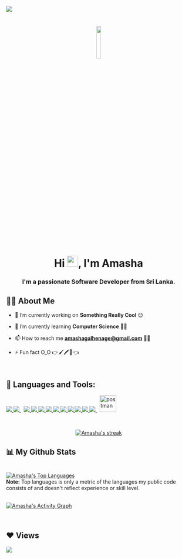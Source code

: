 <p>
 <img src="https://readme-typing-svg.herokuapp.com?&font=IBM+Plex+Sans&color&size=20&lines=Welcome+to+my+GitHub+Profile!;I'm+a+Developer👩‍💻;" />
</p>

<a href="#"><h1 align="center"><img width="15%" height="auto" src="https://cdn-icons-png.flaticon.com/512/2463/2463478.png" height="10px"/></h1></a>

<h1 align="center">Hi <img src="https://raw.githubusercontent.com/MartinHeinz/MartinHeinz/master/wave.gif" width="30px">, I'm Amasha
</h1>
<h3 align="center">I'm a passionate Software Developer from Sri Lanka.</h3>

## 🙋‍♂️ About Me

- 🔭 I’m currently working on **Something Really Cool** 😉

- 🌱 I’m currently learning **Computer Science** 👩‍💻

- 📫 How to reach me **amashagalhenage@gmail.com** 🙋‍♀️

- ⚡ Fun fact  O_O 👉🖌🖍🖤👈

<br/>

## 🚀 Languages and Tools:

<p align="left"> 
    <a href="https://www.java.com" target="_blank"> <img src="https://img.icons8.com/color/48/000000/java-coffee-cup-logo.png"/> </a>
    <a style="padding-right:8px;" href="https://www.mysql.com/" target="_blank"> <img src="https://img.icons8.com/fluent/50/000000/mysql-logo.png"/> </a>
    <a href="https://www.java.com" target="_blank"> <img src="https://www.vectorlogo.zone/logos/hibernate/hibernate-icon.svg"/> </a>
    <a href="https://www.java.com" target="_blank"> <img src="https://icons.iconarchive.com/icons/aha-soft/large-seo/128/SEO-icon.png"/> </a>
    <a href="https://www.w3.org/html/" target="_blank"> <img src="https://img.icons8.com/color/48/000000/html-5.png"/> </a> 
    <a href="https://www.w3schools.com/css/" target="_blank"> <img src="https://img.icons8.com/color/48/000000/css3.png"/> </a> 
    <a href="https://developer.mozilla.org/en-US/docs/Web/JavaScript" target="_blank"> <img src="https://img.icons8.com/color/48/000000/javascript.png"/> </a> 
    <a href="https://getbootstrap.com" target="_blank"> <img src="https://img.icons8.com/color/48/000000/bootstrap.png"/> </a> 
    <a href="https://getbootstrap.com" target="_blank"> <img src="https://img.icons8.com/color/2x/tomcat.png"/> </a> 
    <a href="https://reactjs.org/" target="_blank"> <img src="https://img.icons8.com/color/48/000000/react-native.png"/> </a>
    <a href="https://spring.io/projects/spring-boot" target="_blank"> <img src="https://img.icons8.com/color/48/000000/spring-logo.png"/> </a> 
    <a style="padding-right:8px;" href="https://nodejs.org" target="_blank"> <img src="https://img.icons8.com/color/48/000000/nodejs.png"/> </a> 
    <a href="https://postman.com" target="_blank"> <img src="https://www.vectorlogo.zone/logos/getpostman/getpostman-icon.svg" alt="postman" width="45" height="45"/></a>   
</p>

<!-- [![React Badge](https://img.shields.io/badge/-React-61DBFB?style=for-the-badge&labelColor=black&logo=react&logoColor=61DBFB)](#)  [![Javascript Badge](https://img.shields.io/badge/-Javascript-F0DB4F?style=for-the-badge&labelColor=black&logo=javascript&logoColor=F0DB4F)](#) [![Typescript Badge](https://img.shields.io/badge/-Typescript-007acc?style=for-the-badge&labelColor=black&logo=typescript&logoColor=007acc)](#) [![Nodejs Badge](https://img.shields.io/badge/-Nodejs-3C873A?style=for-the-badge&labelColor=black&logo=node.js&logoColor=3C873A)](#) [![GraphQL Badge](https://img.shields.io/badge/-GraphQl-e535ab?style=for-the-badge&labelColor=black&logo=node.js&logoColor=e535ab)](#) -->
<br/>

<p align="center">
    <a href="https://github.com/Amasha2000/github-readme-streak-stats">
        <img title="🔥 Get streak stats for your profile at git.io/streak-stats" alt="Amasha's streak" src="https://github-readme-streak-stats.herokuapp.com/?user=Amasha2000&theme=black-ice&hide_border=true&stroke=0000&background=060A0CD0"/>
    </a>
</p>

## 📊 My Github Stats

  <br/>
  <a href="https://github.com/Amasha2000/github-readme-stats"><img alt="Amasha's Top Languages" src="https://github-readme-stats.vercel.app/api/top-langs/?username=Amasha2000&langs_count=8&count_private=true&layout=compact&theme=react&hide_border=true&bg_color=0D1117" /></a>
  <br/>
  <b>Note:</b> Top languages is only a metric of the languages my public code consists of and doesn't reflect experience or skill level.


<br/>
<br/>

<a href="https://github.com/Amasha2000/github-readme-activity-graph"><img alt="Amasha's Activity Graph" src="https://activity-graph.herokuapp.com/graph?username=Amasha2000&bg_color=0D1117&color=5BCDEC&line=5BCDEC&point=FFFFFF&hide_border=true" /></a>

<br/>

## ❤ Views 
<a href="https://github.com/Meghna-DAS/github-profile-views-counter">
    <img src="https://komarev.com/ghpvc/?username=Amasha2000">
</a>
